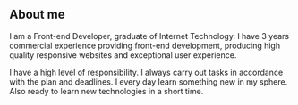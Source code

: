 ## About me
I am a Front-end Developer, graduate of Internet Technology. I have 3 years commercial experience providing front-end development, producing high quality responsive websites and exceptional user experience.

I have a high level of responsibility. I always carry out tasks in accordance with the plan and deadlines. I every day learn something new in my sphere. Also ready to learn new technologies in a short time.


